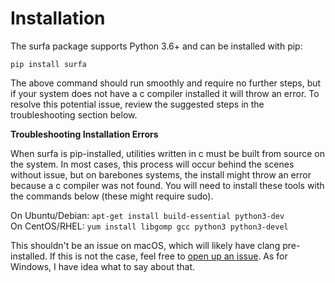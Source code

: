 Installation
============

The surfa package supports Python 3.6+ and can be installed with pip:

```
pip install surfa
```

The above command should run smoothly and require no further steps, but if your system does not have a c compiler installed it will throw an error.  To resolve this potential issue, review the suggested steps in the troubleshooting section below.

**Troubleshooting Installation Errors**

When surfa is pip-installed, utilities written in c must be built from source on the system. In most cases, this process will occur behind the scenes without issue, but on barebones systems, the install might throw an error because a c compiler was not found. You will need to install these tools with the commands below (these might require sudo).

On Ubuntu/Debian: `apt-get install build-essential python3-dev`
<br>
On CentOS/RHEL: `yum install libgomp gcc python3 python3-devel`

This shouldn't be an issue on macOS, which will likely have clang pre-installed. If this is not the case, feel free to [open up an issue](https://github.com/freesurfer/surfa/issues). As for Windows, I have idea what to say about that.
